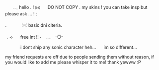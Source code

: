 ⠀⠀ 𓂃 hello . !
⪩⪨⠀⠀ DO NOT COPY . my skins ! you can take insp but please ask … !﹕

.⠀⠀ ⠀⠀ 𓏵  basic dni citeria.

﹒⟢⠀⠀ free int !!・⠀𓂃 ⠀ᵔᗜᵔ

⠀⠀ ⠀⠀ i dont ship any sonic character heh...⠀⠀ im so different... 

my friend requests are off due to people sending them without reason, if you would like to add me please whisper it to me! thank yewww :P
